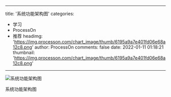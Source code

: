 
---
title: '系统功能架构图'
categories: 
 - 学习
 - ProcessOn
 - 推荐
headimg: 'https://img.processon.com/chart_image/thumb/6195a9a7e401fd06e68a12c8.png'
author: ProcessOn
comments: false
date: 2022-01-11 01:18:21
thumbnail: 'https://img.processon.com/chart_image/thumb/6195a9a7e401fd06e68a12c8.png'
---

<div>   
<img class="thumb" alt="系统功能架构图" src="https://img.processon.com/chart_image/thumb/6195a9a7e401fd06e68a12c8.png" referrerpolicy="no-referrer">
<p>系统功能架构图</p>  
</div>
            